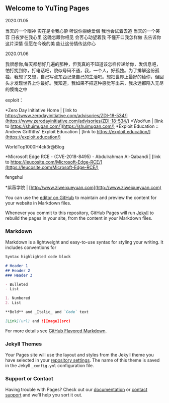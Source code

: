 ## Welcome to YuTing Pages
2020.01.05

当天的一个眼神
实在是令我心酔
听说你拒绝爱侣
我也会试着去追
当天的一个笑容
日夜梦在我心里
这晚怎跟你相见
会否心动望着我
不懂开口我怎样做
去告诉你这片深情
但愿在今晚的美
能让这份情传达你心

2020.01.06

我很想你,每天都想好几遍的那种，但我真的不知道该怎样传递给你，发信息吧，怕打扰到你，打电话吧，貌似号码不通，我，一个人，好孤独。为了排解这份孤独，我想了又想，自己写点东西记录自己的生活吧。想把世界上最好的给你，但回头才发现世界上你最好。我知道，我如果不把这种感觉写出来，我永远都陷入无尽的懊悔之中


exploit：

*Zero Day Initiative Home | [link to https://www.zerodayinitiative.com/advisories/ZDI-18-534/](https://www.zerodayinitiative.com/advisories/ZDI-18-534/)
*WooYun | [link to https://shuimugan.com/](https://shuimugan.com/)
*Exploit Education :: Andrew Griffiths' Exploit Education | [link to https://exploit.education/](https://exploit.education/)

WorldTop1000H4ck3r@Blog

*Microsoft Edge RCE - (CVE-2018-8495) - Abdulrahman Al-Qabandi | [link to https://leucosite.com/Microsoft-Edge-RCE/](https://leucosite.com/Microsoft-Edge-RCE/)

fengshui

*紫薇学院 | [http://www.ziweixueyuan.com](http://www.ziweixueyuan.com)

You can use the [editor on GitHub](https://github.com/YuTing-Linux/yuting.github.io/edit/master/README.md) to maintain and preview the content for your website in Markdown files.

Whenever you commit to this repository, GitHub Pages will run [Jekyll](https://jekyllrb.com/) to rebuild the pages in your site, from the content in your Markdown files.

### Markdown

Markdown is a lightweight and easy-to-use syntax for styling your writing. It includes conventions for

```markdown
Syntax highlighted code block

# Header 1
## Header 2
### Header 3

- Bulleted
- List

1. Numbered
2. List

**Bold** and _Italic_ and `Code` text

[Link](url) and ![Image](src)
```

For more details see [GitHub Flavored Markdown](https://guides.github.com/features/mastering-markdown/).

### Jekyll Themes

Your Pages site will use the layout and styles from the Jekyll theme you have selected in your [repository settings](https://github.com/YuTing-Linux/yuting.github.io/settings). The name of this theme is saved in the Jekyll `_config.yml` configuration file.

### Support or Contact

Having trouble with Pages? Check out our [documentation](https://help.github.com/categories/github-pages-basics/) or [contact support](https://github.com/contact) and we’ll help you sort it out.
